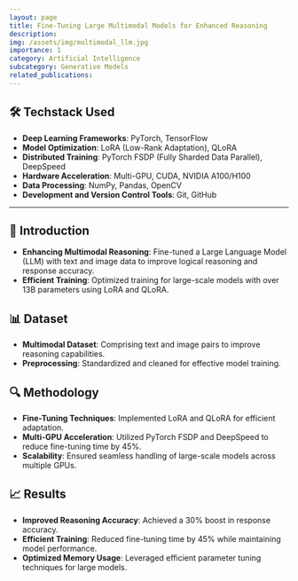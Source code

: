 ```yaml
---
layout: page  
title: Fine-Tuning Large Multimodal Models for Enhanced Reasoning  
description:  
img: /assets/img/multimodal_llm.jpg  
importance: 1  
category: Artificial Intelligence
subcategory: Generative Models
related_publications:  
---
```


## 🛠️ **Techstack Used**  

- **Deep Learning Frameworks**: PyTorch, TensorFlow  
- **Model Optimization**: LoRA (Low-Rank Adaptation), QLoRA  
- **Distributed Training**: PyTorch FSDP (Fully Sharded Data Parallel), DeepSpeed  
- **Hardware Acceleration**: Multi-GPU, CUDA, NVIDIA A100/H100  
- **Data Processing**: NumPy, Pandas, OpenCV  
- **Development and Version Control Tools**: Git, GitHub  

---

## 📖 **Introduction**  

- **Enhancing Multimodal Reasoning**: Fine-tuned a Large Language Model (LLM) with text and image data to improve logical reasoning and response accuracy.  
- **Efficient Training**: Optimized training for large-scale models with over 13B parameters using LoRA and QLoRA.  

## 📊 **Dataset**  

- **Multimodal Dataset**: Comprising text and image pairs to improve reasoning capabilities.  
- **Preprocessing**: Standardized and cleaned for effective model training.  

## 🔍 **Methodology**  

- **Fine-Tuning Techniques**: Implemented LoRA and QLoRA for efficient adaptation.  
- **Multi-GPU Acceleration**: Utilized PyTorch FSDP and DeepSpeed to reduce fine-tuning time by 45%.  
- **Scalability**: Ensured seamless handling of large-scale models across multiple GPUs.  

## 📈 **Results**  

- **Improved Reasoning Accuracy**: Achieved a 30% boost in response accuracy.  
- **Efficient Training**: Reduced fine-tuning time by 45% while maintaining model performance.  
- **Optimized Memory Usage**: Leveraged efficient parameter tuning techniques for large models.  

[//]: # (## 🖼️ **Visualizations**  )

[//]: # ()
[//]: # (_Visual representations of the project:_  )

[//]: # ()
[//]: # (![Multimodal Model Tuning]&#40;/assets/img/multimodal_llm_visual.jpeg&#41;  )

[//]: # ()
[//]: # (---)
